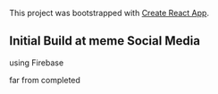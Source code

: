 This project was bootstrapped with [Create React App](https://github.com/facebook/create-react-app).

## Initial Build at meme Social Media

using Firebase

far from completed